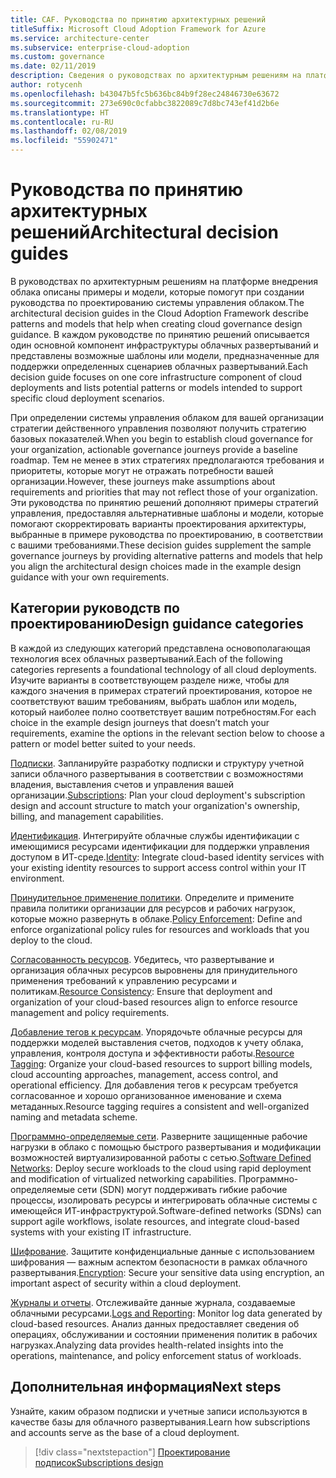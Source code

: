 ```yaml
---
title: CAF. Руководства по принятию архитектурных решений
titleSuffix: Microsoft Cloud Adoption Framework for Azure
ms.service: architecture-center
ms.subservice: enterprise-cloud-adoption
ms.custom: governance
ms.date: 02/11/2019
description: Сведения о руководствах по архитектурным решениям на платформе внедрения облака.
author: rotycenh
ms.openlocfilehash: b43047b5fc5b636bc84b9f28ec24846730e63672
ms.sourcegitcommit: 273e690c0cfabbc3822089c7d8bc743ef41d2b6e
ms.translationtype: HT
ms.contentlocale: ru-RU
ms.lasthandoff: 02/08/2019
ms.locfileid: "55902471"
---
```

# <a name="architectural-decision-guides"></a><span data-ttu-id="2ac8d-103">Руководства по принятию архитектурных решений</span><span class="sxs-lookup"><span data-stu-id="2ac8d-103">Architectural decision guides</span></span>

<span data-ttu-id="2ac8d-104">В руководствах по архитектурным решениям на платформе внедрения облака описаны примеры и модели, которые помогут при создании руководства по проектированию системы управления облаком.</span><span class="sxs-lookup"><span data-stu-id="2ac8d-104">The architectural decision guides in the Cloud Adoption Framework describe patterns and models that help when creating cloud governance design guidance.</span></span> <span data-ttu-id="2ac8d-105">В каждом руководстве по принятию решений описывается один основной компонент инфраструктуры облачных развертываний и представлены возможные шаблоны или модели, предназначенные для поддержки определенных сценариев облачных развертываний.</span><span class="sxs-lookup"><span data-stu-id="2ac8d-105">Each decision guide focuses on one core infrastructure component of cloud deployments and lists potential patterns or models intended to support specific cloud deployment scenarios.</span></span>

<span data-ttu-id="2ac8d-106">При определении системы управления облаком для вашей организации стратегии действенного управления позволяют получить стратегию базовых показателей.</span><span class="sxs-lookup"><span data-stu-id="2ac8d-106">When you begin to establish cloud governance for your organization,  actionable governance journeys provide a baseline roadmap.</span></span> <span data-ttu-id="2ac8d-107">Тем не менее в этих стратегиях предполагаются требования и приоритеты, которые могут не отражать потребности вашей организации.</span><span class="sxs-lookup"><span data-stu-id="2ac8d-107">However, these journeys make assumptions about requirements and priorities that may not reflect those of your organization.</span></span>
<span data-ttu-id="2ac8d-108">Эти руководства по принятию решений дополняют примеры стратегий управления, предоставляя альтернативные шаблоны и модели, которые помогают скорректировать варианты проектирования архитектуры, выбранные в примере руководства по проектированию, в соответствии с вашими требованиями.</span><span class="sxs-lookup"><span data-stu-id="2ac8d-108">These decision guides supplement the sample governance journeys by providing alternative patterns and models that help you align the architectural design choices made in the example design guidance with your own requirements.</span></span>

## <a name="design-guidance-categories"></a><span data-ttu-id="2ac8d-109">Категории руководств по проектированию</span><span class="sxs-lookup"><span data-stu-id="2ac8d-109">Design guidance categories</span></span>

<span data-ttu-id="2ac8d-110">В каждой из следующих категорий представлена основополагающая технология всех облачных развертываний.</span><span class="sxs-lookup"><span data-stu-id="2ac8d-110">Each of the following categories represents a foundational technology of all cloud deployments.</span></span> <span data-ttu-id="2ac8d-111">Изучите варианты в соответствующем разделе ниже, чтобы для каждого значения в примерах стратегий проектирования, которое не соответствуют вашим требованиям, выбрать шаблон или модель, который наиболее полно соответствует вашим потребностям.</span><span class="sxs-lookup"><span data-stu-id="2ac8d-111">For each choice in the example design journeys that doesn’t match your requirements, examine the options in the relevant section below to choose a pattern or model better suited to your needs.</span></span>

<span data-ttu-id="2ac8d-112">[Подписки](./subscriptions/overview.md). Запланируйте разработку подписки и структуру учетной записи облачного развертывания в соответствии с возможностями владения, выставления счетов и управления вашей организации.</span><span class="sxs-lookup"><span data-stu-id="2ac8d-112">[Subscriptions](./subscriptions/overview.md): Plan your cloud deployment's subscription design and account structure to match your organization's ownership, billing, and management capabilities.</span></span>

<span data-ttu-id="2ac8d-113">[Идентификация](./identity/overview.md). Интегрируйте облачные службы идентификации с имеющимися ресурсами идентификации для поддержки управления доступом в ИТ-среде.</span><span class="sxs-lookup"><span data-stu-id="2ac8d-113">[Identity](./identity/overview.md): Integrate cloud-based identity services with your existing identity resources to support access control within your IT environment.</span></span>

<span data-ttu-id="2ac8d-114">[Принудительное применение политики](./policy-enforcement/overview.md). Определите и примените правила политики организации для ресурсов и рабочих нагрузок, которые можно развернуть в облаке.</span><span class="sxs-lookup"><span data-stu-id="2ac8d-114">[Policy Enforcement](./policy-enforcement/overview.md): Define and enforce organizational policy rules for resources and workloads that you deploy to the cloud.</span></span>

<span data-ttu-id="2ac8d-115">[Согласованность ресурсов](./resource-consistency/overview.md). Убедитесь, что развертывание и организация облачных ресурсов выровнены для принудительного применения требований к управлению ресурсами и политикам.</span><span class="sxs-lookup"><span data-stu-id="2ac8d-115">[Resource Consistency](./resource-consistency/overview.md): Ensure that deployment and organization of your cloud-based resources align to enforce resource management and policy requirements.</span></span>

<span data-ttu-id="2ac8d-116">[Добавление тегов к ресурсам](./resource-tagging/overview.md). Упорядочьте облачные ресурсы для поддержки моделей выставления счетов, подходов к учету облака, управления, контроля доступа и эффективности работы.</span><span class="sxs-lookup"><span data-stu-id="2ac8d-116">[Resource Tagging](./resource-tagging/overview.md): Organize your cloud-based resources to support billing models, cloud accounting approaches, management, access control, and operational efficiency.</span></span> <span data-ttu-id="2ac8d-117">Для добавления тегов к ресурсам требуется согласованное и хорошо организованное именование и схема метаданных.</span><span class="sxs-lookup"><span data-stu-id="2ac8d-117">Resource tagging requires a consistent and well-organized naming and metadata scheme.</span></span>

<span data-ttu-id="2ac8d-118">[Программно-определяемые сети](./software-defined-network/overview.md). Разверните защищенные рабочие нагрузки в облако с помощью быстрого развертывания и модификации возможностей виртуализированной работы с сетью.</span><span class="sxs-lookup"><span data-stu-id="2ac8d-118">[Software Defined Networks](./software-defined-network/overview.md): Deploy secure workloads to the cloud using rapid deployment and modification of virtualized networking capabilities.</span></span> <span data-ttu-id="2ac8d-119">Программно-определяемые сети (SDN) могут поддерживать гибкие рабочие процессы, изолировать ресурсы и интегрировать облачные системы с имеющейся ИТ-инфраструктурой.</span><span class="sxs-lookup"><span data-stu-id="2ac8d-119">Software-defined networks (SDNs) can support agile workflows, isolate resources, and integrate cloud-based systems with your existing IT infrastructure.</span></span>

<span data-ttu-id="2ac8d-120">[Шифрование](./encryption/overview.md). Защитите конфиденциальные данные с использованием шифрования — важным аспектом безопасности в рамках облачного развертывания.</span><span class="sxs-lookup"><span data-stu-id="2ac8d-120">[Encryption](./encryption/overview.md): Secure your sensitive data using encryption, an important aspect of security within a cloud deployment.</span></span>

<span data-ttu-id="2ac8d-121">[Журналы и отчеты](./log-and-report/overview.md). Отслеживайте данные журнала, создаваемые облачными ресурсами.</span><span class="sxs-lookup"><span data-stu-id="2ac8d-121">[Logs and Reporting](./log-and-report/overview.md): Monitor log data generated by cloud-based resources.</span></span> <span data-ttu-id="2ac8d-122">Анализ данных предоставляет сведения об операциях, обслуживании и состоянии применения политик в рабочих нагрузках.</span><span class="sxs-lookup"><span data-stu-id="2ac8d-122">Analyzing data provides health-related insights into the operations, maintenance, and policy enforcement status of workloads.</span></span>

## <a name="next-steps"></a><span data-ttu-id="2ac8d-123">Дополнительная информация</span><span class="sxs-lookup"><span data-stu-id="2ac8d-123">Next steps</span></span>

<span data-ttu-id="2ac8d-124">Узнайте, каким образом подписки и учетные записи используются в качестве базы для облачного развертывания.</span><span class="sxs-lookup"><span data-stu-id="2ac8d-124">Learn how subscriptions and accounts serve as the base of a cloud deployment.</span></span>

> [!div class="nextstepaction"]
> [<span data-ttu-id="2ac8d-125">Проектирование подписок</span><span class="sxs-lookup"><span data-stu-id="2ac8d-125">Subscriptions design</span></span>](subscriptions/overview.md)
